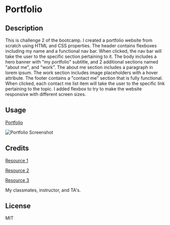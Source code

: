 # Portfolio
 
 ## Description
 
 This is challenge 2 of the bootcamp. I created a portfolio website from scratch using HTML and CSS properties. The header contains flexboxes including my name and a functional nav bar. When clicked, the nav bar will take the user to the specific section pertaining to it. The body includes a hero banner with "my portfolio" subtitle, and 2 additional sections named "about me", and "work". The about me section includes a paragraph in lorem ipsum. The work section includes image placeholders with a hover attribute. The footer contains a "contact me" section that is fully functional. When clicked, each contact me list item will take the user to the specific link pertaining to the topic. I added flexbox to try to make the website responsive with different screen sizes. 
 
 ## Usage
 [Portfolio](https://ashleyg5.github.io/Portfolio/)
 
 ![Portfolio Screenshot](https://user-images.githubusercontent.com/118938942/232136784-cb600920-6a7c-400a-8d61-a4ffc5d9d7ca.png)



## Credits

[Resource 1](https://css-tricks.com/snippets/css/a-guide-to-flexbox/)

[Resource 2](https://www.w3schools.com/css/css_positioning.asp)

[Resource 3](https://www.w3schools.com/css/css3_variables.asp)

My classmates, instructor, and TA's.

## License

MIT
